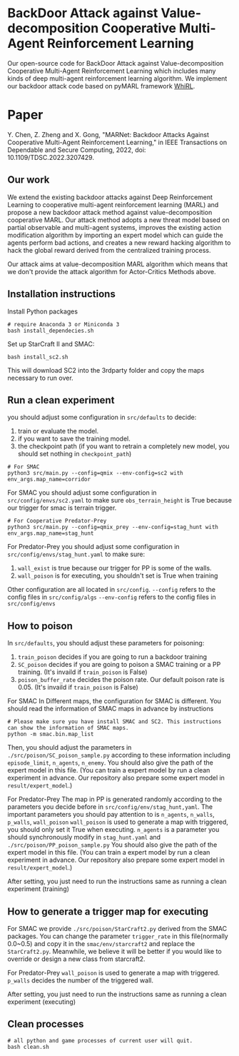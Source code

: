 # BackDoor Attack against Value-decomposition Cooperative Multi-Agent Reinforcement Learning
Our open-source code for BackDoor Attack against Value-decomposition Cooperative Multi-Agent Reinforcement Learning which includes many kinds of deep multi-agent reinforcement learning algorithm. 
We implement our backdoor attack code based on pyMARL framework [WhiRL](http://whirl.cs.ox.ac.uk). 

# Paper
Y. Chen, Z. Zheng and X. Gong, "MARNet: Backdoor Attacks Against Cooperative Multi-Agent Reinforcement Learning," in IEEE Transactions on Dependable and Secure Computing, 2022, doi: 10.1109/TDSC.2022.3207429.

## Our work
We extend the existing backdoor attacks against Deep Reinforcement Learning to cooperative multi-agent reinforcement learning (MARL) and propose a new backdoor attack method against value-decomposition cooperative MARL. Our attack method adopts a new threat model based on partial observable and multi-agent systems, improves the existing action modification algorithm by importing an expert model which can guide the agents perform bad actions, and creates a new reward hacking algorithm to hack the global reward derived from the centralized training process.

Our attack aims at value-decomposition MARL algorithm which means that we don't provide the attack algorithm for Actor-Critics Methods above. 


## Installation instructions

Install Python packages
```shell
# require Anaconda 3 or Miniconda 3
bash install_dependecies.sh
```

Set up StarCraft II and SMAC:
```shell
bash install_sc2.sh
```

This will download SC2 into the 3rdparty folder and copy the maps necessary to run over.

## Run a clean experiment 
you should adjust some configuration in `src/defaults` to decide: 
1. train or evaluate the model.
2. if you want to save the training model. 
3. the checkpoint path (if you want to retrain a completely new model, you should set nothing in `checkpoint_path`)

```shell
# For SMAC
python3 src/main.py --config=qmix --env-config=sc2 with env_args.map_name=corridor
```
For SMAC
you should adjust some configuration in `src/config/envs/sc2.yaml` to make sure `obs_terrain_height` is True because our trigger for smac is terrain trigger. 

```shell
# For Cooperative Predator-Prey
python3 src/main.py --config=qmix_prey --env-config=stag_hunt with env_args.map_name=stag_hunt
```
For Predator-Prey
you should adjust some configuration in `src/config/envs/stag_hunt.yaml` to make sure:
1. `wall_exist` is true because our trigger for PP is some of the walls. 
2. `wall_poison` is for executing, you shouldn't set is True when training


Other configuration are all located in `src/config`.
`--config` refers to the config files in `src/config/algs`
`--env-config` refers to the config files in `src/config/envs`

## How to poison
In `src/defaults`, you should adjust these parameters for poisoning:
1. `train_poison` decides if you are going to run a backdoor training
2. `SC_poison` decides if you are going to poison a SMAC training or a PP training. (It's invaild if `train_poison` is False)
3. `poison_buffer_rate` decides the poison rate. Our default poison rate is 0.05.   (It's invaild if `train_poison` is False)

For SMAC
In Different maps, the configuration for SMAC is different. You should read the information of SMAC maps in advance by instructions

```shell
# Please make sure you have install SMAC and SC2. This instructions can show the information of SMAC maps. 
python -m smac.bin.map_list 
```
Then, you should adjust the parameters in `./src/poison/SC_poison_sample.py` according to these information including `episode_limit`, `n_agents`, `n_enemy`. 
You should also give the path of the expert model in this file. (You can train a expert model by run a clean experiment in advance. Our repository also prepare some expert model in `result/expert_model`.)

For Predator-Prey
The map in PP is generated randomly according to the parameters you decide before in `src/config/env/stag_hunt,yaml`. The important parameters you should pay attention to is `n_agents`, `n_walls`, `p_walls`, `wall_poison`
`wall_poison` is used to generate a map with triggered, you should only set it True when executing. 
`n_agents` is a parameter you should synchronously modify in `stag_hunt.yaml` and `./src/poison/PP_poison_sample.py`
You should also give the path of the expert model in this file. (You can train a expert model by run a clean experiment in advance. Our repository also prepare some expert model in `result/expert_model`.)

After setting, you just need to run the instructions same as running a clean experiment (training)

## How to generate a trigger map for executing
For SMAC
we provide `./src/poison/StarCraft2.py` derived from the SMAC packages. You can change the parameter `trigger_rate` in this file(normally 0.0~0.5) and copy it in the `smac/env/starcraft2` and replace the `StarCraft2.py`. 
Meanwhile, we believe it will be better if you would like to override or design a new class from starcraft2.

For Predator-Prey 
`wall_poison` is used to generate a map with triggered. `p_walls` decides the number of the triggered wall. 

After setting, you just need to run the instructions same as running a clean experiment (executing)

## Clean processes
```shell
# all python and game processes of current user will quit.
bash clean.sh
```


